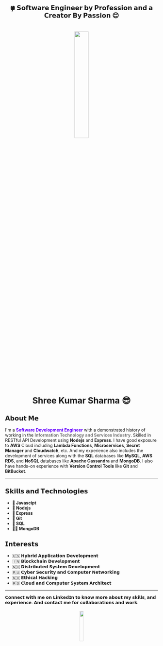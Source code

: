 <h2 align="center">🍀 𝗦𝗼𝗳𝘁𝘄𝗮𝗿𝗲 𝗘𝗻𝗴𝗶𝗻𝗲𝗲𝗿 𝗯𝘆 𝗣𝗿𝗼𝗳𝗲𝘀𝘀𝗶𝗼𝗻 𝗮𝗻𝗱 𝗮 𝗖𝗿𝗲𝗮𝘁𝗼𝗿 𝗕𝘆 𝗣𝗮𝘀𝘀𝗶𝗼𝗻 😊</h2>

<h1 align="center"> 
<img style="cursor: grab; width:30%;height:30%;" src="https://image.oneprep.com/content/Shree-Kumar-Sharma-Memoji(Removed-Bg).png">

Shree Kumar Sharma 😎
</h1>

## 𝗔𝗯𝗼𝘂𝘁 𝗠𝗲

<p>I'm a <b><font color='#6600ff'>Software Development Engineer</font></b> with a demonstrated history of working in the <b><font color='#737373'>Information Technology and Services Industry</font></b>. Skilled in RESTful API Development using <b>Nodejs</b> and <b>Express</b>. I have good exposure to <b>AWS</b> Cloud including <b>Lambda Functions</b>, <b>Microservices</b>, <b>Secret Manager</b> and <b>Cloudwatch</b>, etc. And my experience also includes the development of services along with the <b>SQL</b> databases like <b>MySQL</b>, <b>AWS RDS</b>, and <b>NoSQL</b> databases like <b>Apache Cassandra</b> and <b>MongoDB</b>. I also have hands-on experience with <b>Version Control Tools</b> like <b>Git</b> and <b>BitBucket</b>.

---

## 𝗦𝗸𝗶𝗹𝗹𝘀 𝗮𝗻𝗱 𝗧𝗲𝗰𝗵𝗻𝗼𝗹𝗼𝗴𝗶𝗲𝘀
- <b> 🐼 Javascipt</b>
- <b> 🦊 Nodejs</b>
- <b> 🐶 Express</b>
- <b> 🐰 Git</b>
- <b> 🦁 SQL</b>
- <b> 🐻‍❄️ MongoDB</b>



## 𝗜𝗻𝘁𝗲𝗿𝗲𝘀𝘁𝘀

- 🇺🇸 𝗛𝘆𝗯𝗿𝗶𝗱 𝗔𝗽𝗽𝗹𝗶𝗰𝗮𝘁𝗶𝗼𝗻 𝗗𝗲𝘃𝗲𝗹𝗼𝗽𝗺𝗲𝗻𝘁
- 🇮🇳 𝗕𝗹𝗼𝗰𝗸𝗰𝗵𝗮𝗶𝗻 𝗗𝗲𝘃𝗲𝗹𝗼𝗽𝗺𝗲𝗻𝘁
- 🇳🇴 𝗗𝗶𝘀𝘁𝗿𝗶𝗯𝘂𝘁𝗲𝗱 𝗦𝘆𝘀𝘁𝗲𝗺 𝗗𝗲𝘃𝗲𝗹𝗼𝗽𝗺𝗲𝗻𝘁
- 🇷🇺 𝗖𝘆𝗯𝗲𝗿 𝗦𝗲𝗰𝘂𝗿𝗶𝘁𝘆 𝗮𝗻𝗱 𝗖𝗼𝗺𝗽𝘂𝘁𝗲𝗿 𝗡𝗲𝘁𝘄𝗼𝗿𝗸𝗶𝗻𝗴
- 🇲🇽 𝗘𝘁𝗵𝗶𝗰𝗮𝗹 𝗛𝗮𝗰𝗸𝗶𝗻𝗴
- 🇷🇸 𝗖𝗹𝗼𝘂𝗱 𝗮𝗻𝗱 𝗖𝗼𝗺𝗽𝘂𝘁𝗲𝗿 𝗦𝘆𝘀𝘁𝗲𝗺 𝗔𝗿𝗰𝗵𝗶𝘁𝗲𝗰𝘁

---

𝗖𝗼𝗻𝗻𝗲𝗰𝘁 𝘄𝗶𝘁𝗵 𝗺𝗲 𝗼𝗻 𝗟𝗶𝗻𝗸𝗲𝗱𝗜𝗻 𝘁𝗼 𝗸𝗻𝗼𝘄 𝗺𝗼𝗿𝗲 𝗮𝗯𝗼𝘂𝘁 𝗺𝘆 𝘀𝗸𝗶𝗹𝗹𝘀, 𝗮𝗻𝗱 𝗲𝘅𝗽𝗲𝗿𝗶𝗲𝗻𝗰𝗲. 𝗔𝗻𝗱 𝗰𝗼𝗻𝘁𝗮𝗰𝘁 𝗺𝗲 𝗳𝗼𝗿 𝗰𝗼𝗹𝗹𝗮𝗯𝗼𝗿𝗮𝘁𝗶𝗼𝗻𝘀 𝗮𝗻𝗱 𝘄𝗼𝗿𝗸.

<h4 align="center">
<a href="https://bit.ly/3eOXjRZ" target='_blank'> <img style="cursor: pointer; width:16%;height:16%;" src="https://bit.ly/3xJ2auM"></a>
</h4>
